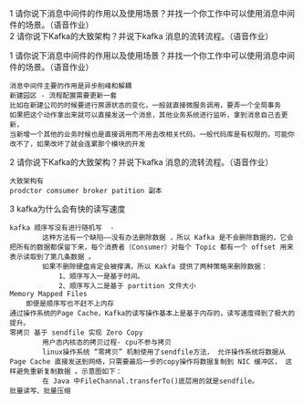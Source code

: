 1 请你说下消息中间件的作用以及使用场景？并找一个你工作中可以使用消息中间件的场景。（语音作业）<br>
2 请你说下Kafka的大致架构？并说下kafka 消息的流转流程。（语音作业）<br>


1 请你说下消息中间件的作用以及使用场景？并找一个你工作中可以使用消息中间件的场景。（语音作业）
```text
消息中间件主要的作用是异步削峰和解耦
新建园区 - 流程配置需要更新一套
比如在新建公司的时候要进行房源状态的变化，一般就直接微服务调用，要弄一个全局事务
如果把这个动作拿出来就可以直接发送一个消息，其他业务系统进行监听，拿到消息自己去更新，
当新增一个其他的业务时候也是直接调用而不用去改相关代码，一般代码库是有权限的，可能你改不了，如果改坏了就会连累那个模块的开发
```
2 请你说下Kafka的大致架构？并说下kafka 消息的流转流程。（语音作业）
```text
大致架构有
prodctor comsumer broker patition 副本
```

3 kafka为什么会有快的读写速度
```text
kafka 顺序写没有进行随机写  - 
        这种方法有一个缺陷——没有办法删除数据 ，所以 Kafka 是不会删除数据的，它会把所有的数据都保留下来，每个消费者（Consumer）对每个 Topic 都有一个 offset 用来表示读取到了第几条数据 。
        如果不删除硬盘肯定会被撑满，所以 Kakfa 提供了两种策略来删除数据：
            1、顺序写入一是基于时间。
            2、顺序写入二是基于 partition 文件大小
Memory Mapped Files
    即便是顺序写也不赶不上内存   
通过操作系统的Page Cache，Kafka的读写操作基本上是基于内存的，读写速度得到了极大的提升。 
零拷贝 基于 sendfile 实现 Zero Copy 
        用户态内核态的拷贝过程- cpu不参与拷贝
        linux操作系统 “零拷贝” 机制使用了sendfile方法， 允许操作系统将数据从Page Cache 直接发送到网络，只需要最后一步的copy操作将数据复制到 NIC 缓冲区， 这样避免重新复制数据 。示意图如下：
        在 Java 中FileChannal.transferTo()底层用的就是sendfile。
批量读写、批量压缩
```
